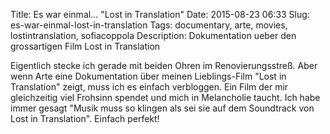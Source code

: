 Title: Es war einmal... "Lost in Translation"
Date: 2015-08-23 06:33
Slug: es-war-einmal-lost-in-translation
Tags: documentary, arte, movies, lostintranslation, sofiacoppola
Description: Dokumentation ueber den grossartigen Film Lost in Translation

Eigentlich stecke ich gerade mit beiden Ohren im Renovierungsstreß. Aber wenn Arte eine Dokumentation über meinen Lieblings-Film "Lost in Translation" zeigt, muss ich es einfach verbloggen. Ein Film der mir gleichzeitig viel Frohsinn spendet und mich in Melancholie taucht. Ich habe immer gesagt "Musik muss so klingen als sei sie auf dem Soundtrack von Lost in Translation". Einfach perfekt!

<script type="text/javascript" src="https://www-secure.arte.tv/arte_vp/embed.php?json_url=http%3A%2F%2Farte.tv%2Fpapi%2Ftvguide%2Fvideos%2Fstream%2Fplayer%2FD%2F055936-000_PLUS7-D%2FALL%2FALL.json&lang=de_DE&config=arte_tvguide&width=720&height=406"></script>
